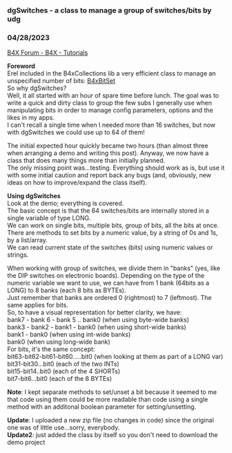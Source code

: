 ###  dgSwitches - a class to manage a group of switches/bits by udg
### 04/28/2023
[B4X Forum - B4X - Tutorials](https://www.b4x.com/android/forum/threads/147650/)

**Foreword**  
Erel included in the B4xCollections lib a very efficient class to manage an unspecified number of bits: [B4xBitSet](https://www.b4x.com/android/forum/threads/b4x-b4xcollections-more-collections.101071/#content)  
So why dgSwitches?  
Well, it all started with an hour of spare time before lunch. The goal was to write a quick and dirty class to group the few subs I generally use when manipulating bits in order to manage config parameters, options and the likes in my apps.  
I can't recall a single time when I needed more than 16 switches, but now with dgSwitches we could use up to 64 of them!  
  
The initial expected hour quickly became two hours (than almost three when arranging a demo and writing this post). Anyway, we now have a class that does many things more than initially planned.  
The only missing point was…testing. Everything should work as is, but use it with some initial caution and report back any bugs (and, obviously, new ideas on how to improve/expand the class itself).  
  
**Using dgSwitches**  
Look at the demo; everything is covered.  
The basic concept is that the 64 switches/bits are internally stored in a single variable of type LONG.  
We can work on single bits, multiple bits, group of bits, all the bits at once.  
There are methods to set bits by a numeric value, by a string of 0s and 1s, by a list/array.  
We can read current state of the switches (bits) using numeric values or strings.  
  
When working with group of switches, we divide them in "banks" (yes, like the DIP switches on electronic boards). Depending on the type of the numeric variable we want to use, we can have from 1 bank (64bits as a LONG) to 8 banks (each 8 bits as BYTEs).  
Just remember that banks are ordered 0 (rightmost) to 7 (leftmost). The same applies for bits.  
So, to have a visual representation for better clarity, we have:  
bank7 - bank 6 - bank 5 .. bank0 (when using byte-wide banks)  
bank3 - bank2 - bank1 - bank0 (when using short-wide banks)  
bank1 - bank0 (when using int-wide banks)  
bank0 (when using long-wide bank)  
For bits, it's the same concept:  
bit63-bit62-bit61-bit60…..bit0 (when looking at them as part of a LONG var)  
bit31-bit30…bit0 (each of the two INTs)  
bit15-bit14..bit0 (each of the 4 SHORTs)  
bit7-bit6…bit0 (each of the 8 BYTEs)  
  
**Note**: I kept separate methods to set/unset a bit because it seemed to me that code using them could be more readable than code using a single method with an additonal boolean parameter for setting/unsetting.  
  
**Update**: I uploaded a new zip file (no changes in code) since the original one was of little use…sorry, everybody.  
**Update2**: just added the class by itself so you don't need to download the demo project